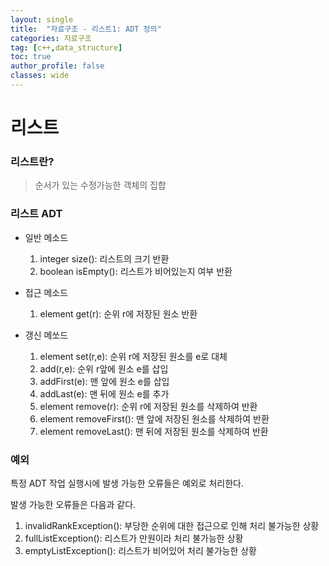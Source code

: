 ```yaml
---
layout: single
title:  "자료구조 - 리스트1: ADT 정의"
categories: 자료구조
tag: [c++,data_structure]
toc: true
author_profile: false
classes: wide
---
```




# 리스트

### 리스트란?

> 순서가 있는 수정가능한 객체의 집합



### 리스트 ADT

- 일반 메소드
  1. integer size(): 리스트의 크기 반환
  2. boolean isEmpty(): 리스트가  비어있는지 여부 반환

- 접근 메소드

  1. element get(r): 순위 r에 저장된 원소 반환

- 갱신 메쏘드

  1. element set(r,e): 순위 r에 저장된 원소를 e로 대체
  2. add(r,e): 순위 r앞에 원소 e를 삽입
  3. addFirst(e): 맨 앞에 원소 e를 삽입
  4. addLast(e): 맨 뒤에 원소 e를 추가
  5. element remove(r): 순위 r에 저장된 원소를 삭제하여 반환
  6. element removeFirst(): 맨 앞에 저장된 원소를 삭제하여 반환
  7. element removeLast(): 맨 뒤에 저장된 원소를 삭제하여 반환

  

### 예외

특정 ADT 작업 실행시에 발생 가능한 오류들은 예외로 처리한다.

발생 가능한 오류들은 다음과 같다.

1. invalidRankException(): 부당한 순위에 대한 접근으로 인해 처리 불가능한 상황
2. fullListException(): 리스트가 만원이라 처리 불가능한 상황
3. emptyListException(): 리스트가 비어있어 처리 불가능한 상황

